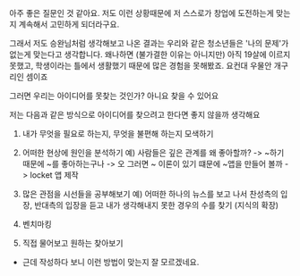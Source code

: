 아주 좋은 질문인 것 같아요. 저도 이런 상황때문에 저 스스로가 창업에 도전하는게 맞는지 계속해서 고민하게 되더라구요. 

그래서 저도 승완님처럼 생각해보고 나온 결과는 
우리와 같은 청소년들은 '나의 문제'가 없는게 맞는다고 생각합니다. 왜나하면 (불가결한 이유는 아니지만) 아직 19살에 이르지 못했고, 학생이라는 틀에서 생활했기 때문에 많은 경험을 못해봤죠. 요컨대 우물안 개구리인 셈이죠 

그러면 우리는 아이디어를 못찾는 것인가? 
아니요 찾을 수 있어요

저는 다음과 같은 방식으로 아이디어를 찾으려고 한다면 좋지 않을까 생각해요

1. 내가 무엇을 필요로 하는지, 무엇을 불편해 하는지 모색하기

2. 어떠한 현상에 원인을 분석하기 예) 사람들은 깊은 관계를 왜 좋아할까? -> ~하기 때문에 ~를 좋아하는구나 -> 오 그러면 ~ 이론이 있기 떄문에 ~앱을 만들어 볼까 -> locket 앱 제작

3. 많은 관점을 시선들을 공부해보기 예) 어떠한 하나의 뉴스를 보고 나서 찬성측의 입장, 반대측의 입장을 듣고 내가 생각해내지 못한 경우의 수를 찾기 (지식의 확장)

4. 벤치마킹

5. 직접 물어보고 원하는 찾아보기

+ 근데 작성하다 보니 이런 방법이 맞는지 잘 모르겠네요.
